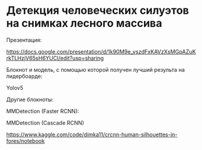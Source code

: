 # Детекция человеческих силуэтов на снимках лесного массива

Презентация:

https://docs.google.com/presentation/d/1k90M9e_vszdFxKAVzXsMGpAZuKrkTLHzjV65sH6YUCI/edit?usp=sharing

Блокнот и модель, с помощью которой получен лучший результа на лидербоарде:

Yolov5

Другие блокноты:


MMDetection (Faster RCNN):


MMDetection (Cascade RCNN)

https://www.kaggle.com/code/dimka11/crcnn-human-silhouettes-in-fores/notebook

